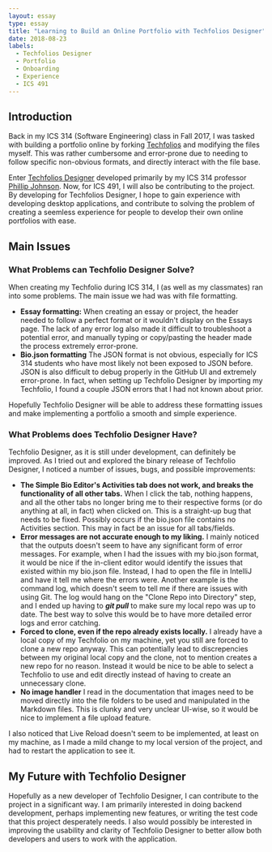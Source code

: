 ```yaml
---
layout: essay
type: essay
title: "Learning to Build an Online Portfolio with Techfolios Designer"
date: 2018-08-23
labels:
  - Techfolios Designer
  - Portfolio
  - Onboarding
  - Experience
  - ICS 491
---
```

## Introduction
Back in my ICS 314 (Software Engineering) class in Fall 2017, I was tasked with building a portfolio online by forking [Techfolios](https://github.com/techfolios/template) and modifying the files myself. This was rather cumbersome and error-prone due to needing to follow specific non-obvious formats, and directly interact with the file base. 

Enter [Techfolios Designer](https://github.com/techfolios/techfoliodesigner) developed primarily by my ICS 314 professor [Phillip Johnson](http://philipmjohnson.org/). Now, for ICS 491, I will also be contributing to the project. By developing for Techfolios Designer, I hope to gain experience with developing desktop applications, and contribute to solving the problem of creating a seemless experience for people to develop their own online portfolios with ease.

## Main Issues

### What Problems can Techfolio Designer Solve?
When creating my Techfolio during ICS 314, I (as well as my classmates) ran into some problems. The main issue we had was with file formatting. 

- **Essay formatting:** When creating an essay or project, the header needed to follow a perfect format or it wouldn't display on the Essays page. The lack of any error log also made it difficult to troubleshoot a potential error, and manually typing or copy/pasting the header made the process extremely error-prone.
- **Bio.json formatting** The JSON format is not obvious, especially for ICS 314 students who have most likely not been exposed to JSON before. JSON is also difficult to debug properly in the GitHub UI and extremely error-prone. In fact, when setting up Techfolio Designer by importing my Techfolio, I found a couple JSON errors that I had not known about prior.

Hopefully Techfolio Designer will be able to address these formatting issues and make implementing a portfolio a smooth and simple experience.

### What Problems does Techfolio Designer Have?
Techfolio Designer, as it is still under development, can definitely be improved. As I tried out and explored the binary release of Techfolio Designer, I noticed a number of issues, bugs, and possible improvements:

- **The Simple Bio Editor's Activities tab does not work, and breaks the functionality of all other tabs.** When I click the tab, nothing happens, and all the other tabs no longer bring me to their respective forms (or do anything at all, in fact) when clicked on. This is a straight-up bug that needs to be fixed. Possibly occurs if the bio.json file contains no Activities section. This may in fact be an issue for all tabs/fields.
- **Error messages are not accurate enough to my liking.** I mainly noticed that the outputs doesn't seem to have any significant form of error messages. For example, when I had the issues with my bio.json format, it would be nice if the in-client editor would identify the issues that existed within my bio.json file. Instead, I had to open the file in IntelliJ and have it tell me where the errors were. Another example is the command log, which doesn't seem to tell me if there are issues with using Git. The log would hang on the "Clone Repo into Directory" step, and I ended up having to ***git pull*** to make sure my local repo was up to date. The best way to solve this would be to have more detailed error logs and error catching.
- **Forced to clone, even if the repo already exists locally.** I already have a local copy of my Techfolio on my machine, yet you still are forced to clone a new repo anyway. This can potentially lead to discrepencies between my original local copy and the clone, not to mention creates a new repo for no reason. Instead it would be nice to be able to select a Techfolio to use and edit directly instead of having to create an unnecessary clone.
- **No image handler** I read in the documentation that images need to be moved directly into the file folders to be used and manipulated in the Markdown files. This is clunky and very unclear UI-wise, so it would be nice to implement a file upload feature.

I also noticed that Live Reload doesn't seem to be implemented, at least on my machine, as I made a mild change to my local version of the project, and had to restart the application to see it.

## My Future with Techfolio Designer
Hopefully as a new developer of Techfolio Designer, I can contribute to the project in a significant way. I am primarily interested in doing backend development, perhaps implementing new features, or writing the test code that this project desperately needs. I also would possibly be interested in improving the usability and clarity of Techfolio Designer to better allow both developers and users to work with the application.





